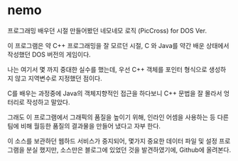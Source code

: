 nemo
====

프로그래밍 배우던 시절 만들어봤던 네모네모 로직 (PicCross) for DOS Ver.


이 프로그램은 약 C++ 프로그래밍을 잘 모르던 시절, C 와 Java를 약간 배운 상태에서 작성했던 DOS 버전의 게임이다.

나는 여기서 몇 까지 중대한 실수를 했는데, 우선 C++ 객체를 포인터 형식으로 생성하지 않고 지역변수로 지정했던 점이다.

C를 배우는 과정중에 Java의 객체지향적인 접근을 하다보니 C++ 문법을 잘 몰라서 엉터리로 작성하고 말았다.


그래도 이 프로그램에서 그래픽의 품질을 높이기 위해, 인라인 어셈을 사용하는 등 다른 팀에 비해 월등한 품질의 결과물을 만들어 냈다고 자부 한다.


이 소스를 보관하던 웹하드 서비스가 중지되어, 몇가지 중요한 데이터 파일 및 설정 프로그램을 분실 했지만,
소스만은 블로그에 있었던 것을 발견하였기에, Github에 올려본다.
